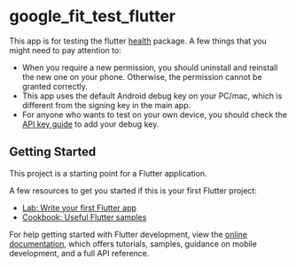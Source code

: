 # google_fit_test_flutter

This app is for testing the flutter [health](https://pub.dev/packages/health) package.
A few things that you might need to pay attention to:
* When you require a new permission, you should uninstall and reinstall the new one on your phone. Otherwise, the permission cannot be granted correctly.
* This app uses the default Android debug key on your PC/mac, which is different from the signing key in the main app.
* For anyone who wants to test on your own device, you should check the [API key guide](https://developers.google.com/fit/android/get-api-key) to add your debug key.

## Getting Started

This project is a starting point for a Flutter application.

A few resources to get you started if this is your first Flutter project:

- [Lab: Write your first Flutter app](https://docs.flutter.dev/get-started/codelab)
- [Cookbook: Useful Flutter samples](https://docs.flutter.dev/cookbook)

For help getting started with Flutter development, view the
[online documentation](https://docs.flutter.dev/), which offers tutorials,
samples, guidance on mobile development, and a full API reference.
